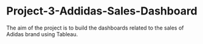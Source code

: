 # Project-3-Addidas-Sales-Dashboard
The aim of the project is to build the dashboards related to the sales of Adidas brand using Tableau.
